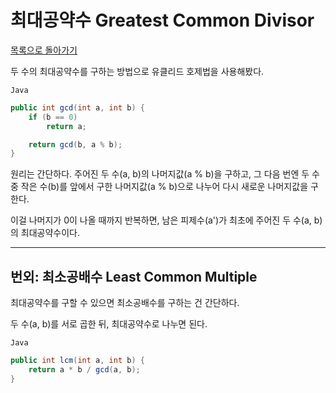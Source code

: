 # 최대공약수 Greatest Common Divisor

[목록으로 돌아가기](README.md)

두 수의 최대공약수를 구하는 방법으로 유클리드 호제법을 사용해봤다.

`Java`

```Java
public int gcd(int a, int b) {
    if (b == 0)
        return a;

    return gcd(b, a % b);
}
```

원리는 간단하다. 주어진 두 수(a, b)의 나머지값(a % b)을 구하고, 그 다음 번엔 두 수 중 작은 수(b)를 앞에서 구한 나머지값(a % b)으로 나누어 다시 새로운 나머지값을 구한다.

이걸 나머지가 0이 나올 때까지 반복하면, 남은 피제수(a')가 최초에 주어진 두 수(a, b)의 최대공약수이다.

---

## 번외: 최소공배수 Least Common Multiple

최대공약수를 구할 수 있으면 최소공배수를 구하는 건 간단하다.

두 수(a, b)를 서로 곱한 뒤, 최대공약수로 나누면 된다.

`Java`

```Java
public int lcm(int a, int b) {
    return a * b / gcd(a, b);
}
```
